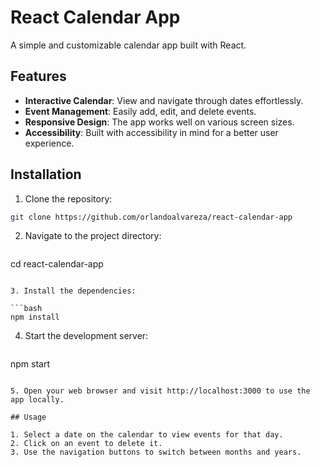 # React Calendar App

A simple and customizable calendar app built with React.

## Features

- **Interactive Calendar**: View and navigate through dates effortlessly.
- **Event Management**: Easily add, edit, and delete events.
- **Responsive Design**: The app works well on various screen sizes.
- **Accessibility**: Built with accessibility in mind for a better user experience.

## Installation

1. Clone the repository:

  ```bash
  git clone https://github.com/orlandoalvareza/react-calendar-app
  ```

2. Navigate to the project directory:

   ```bash
  cd react-calendar-app
   ```

3. Install the dependencies:

   ```bash
  npm install
   ```

4. Start the development server:

   ```bash
  npm start
   ```

5. Open your web browser and visit http://localhost:3000 to use the app locally.

## Usage

1. Select a date on the calendar to view events for that day.
2. Click on an event to delete it.
3. Use the navigation buttons to switch between months and years.
